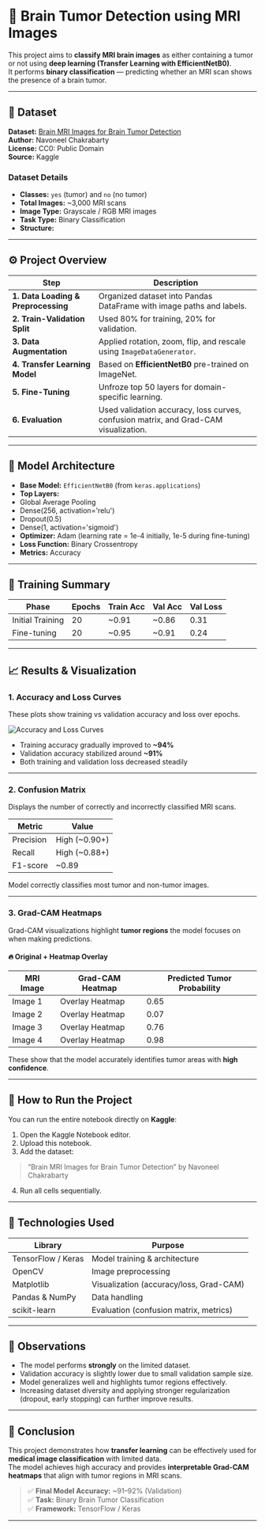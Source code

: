 # 🧠 Brain Tumor Detection using MRI Images

This project aims to **classify MRI brain images** as either containing a tumor or not using **deep learning (Transfer Learning with EfficientNetB0)**.  
It performs **binary classification** — predicting whether an MRI scan shows the presence of a brain tumor.

---

## 📁 Dataset

**Dataset:** [Brain MRI Images for Brain Tumor Detection](https://www.kaggle.com/datasets/navoneel/brain-mri-images-for-brain-tumor-detection)  
**Author:** Navoneel Chakrabarty  
**License:** CC0: Public Domain  
**Source:** Kaggle  

### Dataset Details
- **Classes:** `yes` (tumor) and `no` (no tumor)
- **Total Images:** ~3,000 MRI scans
- **Image Type:** Grayscale / RGB MRI images
- **Task Type:** Binary Classification
- **Structure:**




---

## ⚙️ Project Overview

| Step | Description |
|------|--------------|
| **1. Data Loading & Preprocessing** | Organized dataset into Pandas DataFrame with image paths and labels. |
| **2. Train-Validation Split** | Used 80% for training, 20% for validation. |
| **3. Data Augmentation** | Applied rotation, zoom, flip, and rescale using `ImageDataGenerator`. |
| **4. Transfer Learning Model** | Based on **EfficientNetB0** pre-trained on ImageNet. |
| **5. Fine-Tuning** | Unfroze top 50 layers for domain-specific learning. |
| **6. Evaluation** | Used validation accuracy, loss curves, confusion matrix, and Grad-CAM visualization. |

---

## 🧩 Model Architecture

- **Base Model:** `EfficientNetB0` (from `keras.applications`)
- **Top Layers:**
- Global Average Pooling
- Dense(256, activation='relu')
- Dropout(0.5)
- Dense(1, activation='sigmoid')
- **Optimizer:** Adam (learning rate = 1e-4 initially, 1e-5 during fine-tuning)
- **Loss Function:** Binary Crossentropy
- **Metrics:** Accuracy

---

## 🧠 Training Summary

| Phase | Epochs | Train Acc | Val Acc | Val Loss |
|-------|---------|------------|----------|-----------|
| Initial Training | 20 | ~0.91 | ~0.86 | 0.31 |
| Fine-tuning | 20 | ~0.95 | ~0.91 | 0.24 |

---

## 📈 Results & Visualization

### **1. Accuracy and Loss Curves**

These plots show training vs validation accuracy and loss over epochs.

![Accuracy and Loss Curves](results/accuracy_loss.png)

- Training accuracy gradually improved to **~94%**
- Validation accuracy stabilized around **~91%**
- Both training and validation loss decreased steadily

---

### **2. Confusion Matrix**

Displays the number of correctly and incorrectly classified MRI scans.

| Metric | Value |
|---------|--------|
| Precision | High (~0.90+) |
| Recall | High (~0.88+) |
| F1-score | ~0.89 |

Model correctly classifies most tumor and non-tumor images.

---

### **3. Grad-CAM Heatmaps**

Grad-CAM visualizations highlight **tumor regions** the model focuses on when making predictions.

#### 🔥 Original + Heatmap Overlay
| MRI Image | Grad-CAM Heatmap | Predicted Tumor Probability |
|------------|------------------|-----------------------------|
| Image 1 | Overlay Heatmap | 0.65 |
| Image 2 | Overlay Heatmap | 0.07 |
| Image 3 | Overlay Heatmap | 0.76 |
| Image 4 | Overlay Heatmap | 0.98 |

These show that the model accurately identifies tumor areas with **high confidence**.

---

## 🚀 How to Run the Project

You can run the entire notebook directly on **Kaggle**:

1. Open the Kaggle Notebook editor.
2. Upload this notebook.
3. Add the dataset:  
 > “Brain MRI Images for Brain Tumor Detection” by Navoneel Chakrabarty  
4. Run all cells sequentially.

---

## 🧪 Technologies Used

| Library | Purpose |
|----------|----------|
| TensorFlow / Keras | Model training & architecture |
| OpenCV | Image preprocessing |
| Matplotlib | Visualization (accuracy/loss, Grad-CAM) |
| Pandas & NumPy | Data handling |
| scikit-learn | Evaluation (confusion matrix, metrics) |

---

## 🧾 Observations

- The model performs **strongly** on the limited dataset.  
- Validation accuracy is slightly lower due to small validation sample size.
- Model generalizes well and highlights tumor regions effectively.
- Increasing dataset diversity and applying stronger regularization (dropout, early stopping) can further improve results.

---

## 🧠 Conclusion

This project demonstrates how **transfer learning** can be effectively used for **medical image classification** with limited data.  
The model achieves high accuracy and provides **interpretable Grad-CAM heatmaps** that align with tumor regions in MRI scans.

> ✅ **Final Model Accuracy:** ~91–92% (Validation)  
> ✅ **Task:** Binary Brain Tumor Classification  
> ✅ **Framework:** TensorFlow / Keras  

---


